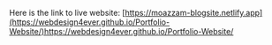 Here is the link to live website: [https://moazzam-blogsite.netlify.app](https://webdesign4ever.github.io/Portfolio-Website/)https://webdesign4ever.github.io/Portfolio-Website/
